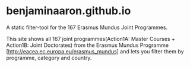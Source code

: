 benjaminaaron.github.io
=======================

A static filter-tool for the 167 Erasmus Mundus Joint Programmes.

This site shows all 167 joint programmes(Action1A: Master Courses + Action1B: Joint Doctorates) from the Erasmus Mundus Programme [http://eacea.ec.europa.eu/erasmus_mundus] and lets you filter them by programme, category and country.

